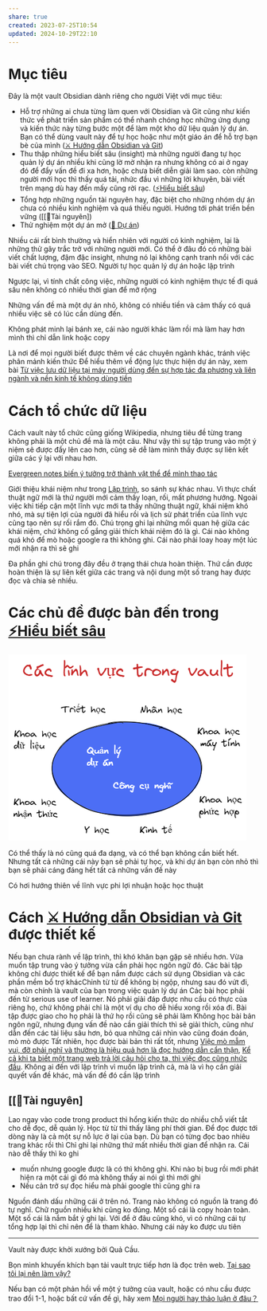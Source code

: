 ```yaml
---
share: true
created: 2023-07-25T10:54
updated: 2024-10-29T22:10
---
```

# Mục tiêu
Đây là một vault Obsidian dành riêng cho người Việt với mục tiêu:
- Hỗ trợ những ai chưa từng làm quen với Obsidian và Git cũng như kiến thức về phát triển sản phẩm có thể nhanh chóng học những ứng dụng và kiến thức này từng bước một để làm một kho dữ liệu quản lý dự án. Bạn có thể dùng vault này để tự học hoặc như một giáo án để hỗ trợ bạn bè của mình ([⚔️ Hướng dẫn Obsidian và Git](../../../%E2%9A%94%EF%B8%8F%20H%C6%B0%E1%BB%9Bng%20d%E1%BA%ABn%20Obsidian%20v%C3%A0%20Git/index.md)) 
- Thu thập những hiểu biết sâu (insight) mà những người đang tự học quản lý dự án nhiều khi cũng lờ mờ nhận ra nhưng không có ai ở ngay đó để đẩy vấn đề đi xa hơn, hoặc chưa biết diễn giải làm sao. còn những người mới học thì thấy quá tải, nhức đầu vì những lời khuyên, bài viết trên mạng dù hay đến mấy cũng rời rạc.  ([⚡Hiểu biết sâu](../../../%E2%9A%A1Hi%E1%BB%83u%20bi%E1%BA%BFt%20s%C3%A2u/index.md)) 
- Tổng hợp những nguồn tài nguyên hay, đặc biệt cho những nhóm dự án chưa có nhiều kinh nghiệm và quá thiếu người. Hướng tới phát triển bền vững ([[📜Tài nguyên])  
- Thử nghiệm một dự án mở ([📐 Dự án](../../index.md)) 

Nhiều cái rất bình thường và hiển nhiên với người có kinh nghiệm, lại là những thử gây trắc trở với những người mới. Có thể ở đâu đó có những bài viết chất lượng, đậm đặc insight, nhưng nó lại không cạnh tranh nổi với các bài viết chú trọng vào SEO.
Người tự học quản lý dự án hoặc lập trình

Ngược lại, vì tính chất công việc, những người có kinh nghiệm thực tế đi quá sâu nên không có nhiều thời gian để mở rộng

Những vấn đề mà một dự án nhỏ, không có nhiều tiền và cảm thấy có quá nhiều việc sẽ có lúc cần dùng đến.

Không phát minh lại bánh xe, cái nào người khác làm rồi mà làm hay hơn mình thì chỉ dẫn link hoặc copy

Là nơi để mọi người biết được thêm về các chuyên ngành khác, tránh việc phân mảnh kiến thức
Để hiểu thêm về động lực thực hiện dự án này, xem bài [Từ việc lưu dữ liệu tại máy người dùng đến sự hợp tác đa phương và liên ngành và nền kinh tế không dùng tiền](../../C%C3%B4ng%20c%E1%BB%A5%20cho%20h%E1%BB%87%20sinh%20th%C3%A1i/9%20Blog/T%E1%BB%AB%20vi%E1%BB%87c%20l%C6%B0u%20d%E1%BB%AF%20li%E1%BB%87u%20t%E1%BA%A1i%20m%C3%A1y%20ng%C6%B0%E1%BB%9Di%20d%C3%B9ng%20%C4%91%E1%BA%BFn%20s%E1%BB%B1%20h%E1%BB%A3p%20t%C3%A1c%20%C4%91a%20ph%C6%B0%C6%A1ng%20v%C3%A0%20li%C3%AAn%20ng%C3%A0nh%20v%C3%A0%20n%E1%BB%81n%20kinh%20t%E1%BA%BF%20kh%C3%B4ng%20d%C3%B9ng%20ti%E1%BB%81n.md)

# Cách tổ chức dữ liệu
Cách vault này tổ chức cũng giống Wikipedia, nhưng tiêu đề từng trang không phải là một chủ đề mà là một câu. Như vậy thì sự tập trung vào một ý niệm sẽ được đẩy lên cao hơn, cũng sẽ dễ làm mình thấy được sự liên kết giữa các ý lại với nhau hơn. 

[Evergreen notes biến ý tưởng trở thành vật thể để mình thao tác](../../../%E2%9A%A1Hi%E1%BB%83u%20bi%E1%BA%BFt%20s%C3%A2u/Ngh%C4%A9%20v%E1%BB%81%20vi%E1%BB%87c%20ngh%C4%A9/M%C3%B4i%20tr%C6%B0%E1%BB%9Dng%20ngh%C4%A9,%20nh%E1%BA%ADn%20th%E1%BB%A9c%20t%C4%83ng%20c%C6%B0%E1%BB%9Dng/%C4%90%E1%BB%8Dc%20v%C3%A0%20vi%E1%BA%BFt/Ghi%20ch%C3%BA%20th%C3%B4ng%20tin/Evergreen%20notes%20bi%E1%BA%BFn%20%C3%BD%20t%C6%B0%E1%BB%9Fng%20tr%E1%BB%9F%20th%C3%A0nh%20v%E1%BA%ADt%20th%E1%BB%83%20%C4%91%E1%BB%83%20m%C3%ACnh%20thao%20t%C3%A1c.md)

Giới thiệu khái niệm như trong [Lập trình](L%E1%BA%ADp%20tr%C3%ACnh.md), so sánh sự khác nhau. Vì thực chất thuật ngữ mới là thứ người mới cảm thấy loạn, rối, mất phương hướng. Ngoài việc khi tiếp cận một lĩnh vực mới ta thấy những thuật ngữ, khái niệm khó nhó, mà sự tiện lợi của người đã hiểu rồi và lịch sử phát triển của lĩnh vực cũng tạo nên sự rối rắm đó. 
Chú trọng ghi lại những mối quan hệ giữa các khái niệm, chứ không cố gắng giải thích khái niệm đó là gì. Cái nào không quá khó để mò hoặc google ra thì không ghi. Cái nào phải loay hoay một lúc mới nhận ra thì sẽ ghi

Đa phần ghi chú trong đây đều ở trạng thái chưa hoàn thiện. Thứ cần được hoàn thiện là sự liên kết giữa các trang và nội dung một số trang hay được đọc và chia sẻ nhiều.

# Các chủ đề được bàn đến trong [⚡Hiểu biết sâu](../../../%E2%9A%A1Hi%E1%BB%83u%20bi%E1%BA%BFt%20s%C3%A2u/index.md)
![Các lĩnh vực trong vault.png](../../../attachments/C%C3%A1c%20l%C4%A9nh%20v%E1%BB%B1c%20trong%20vault.png)

Có thể thấy là nó cũng quá đa dạng, và có thể bạn không cần biết hết. Nhưng tất cả những cái này bạn sẽ phải tự học, và khi dự án bạn còn nhỏ thì bạn sẽ phải cáng đáng hết tất cả những vấn đề này

Có hơi hướng thiên về lĩnh vực phi lợi nhuận hoặc học thuật

# Cách [⚔️ Hướng dẫn Obsidian và Git](../../../%E2%9A%94%EF%B8%8F%20H%C6%B0%E1%BB%9Bng%20d%E1%BA%ABn%20Obsidian%20v%C3%A0%20Git/index.md) được thiết kế
Nếu bạn chưa rành về lập trình, thì khó khăn bạn gặp sẽ nhiều hơn. Vừa muốn tập trung vào ý tưởng vừa cần phải học ngôn ngữ đó.
Các bài tập không chỉ được thiết kế để bạn nắm được cách sử dụng Obsidian và các phần mềm bổ trợ khácChỉnh từ từ để không bị ngộp, nhưng sau đó vứt đi, mà còn chính là vault của bạn trong việc quản lý dự án
Các bài học phải đến từ serious use of learner. Nó phải giải đáp được nhu cầu có thực của riêng họ, chứ không phải chỉ là một ví dụ cho dễ hiểu xong rồi xóa đi. Bài tập được giao cho họ phải là thứ họ rồi cũng sẽ phải làm
Không học bài bản ngôn ngữ, nhưng đụng vấn đề nào cần giải thích thì sẽ giải thích, cũng như dẫn đến các tài liệu sâu hơn, bỏ qua những cái nhìn vào cũng đoán đoán, mò mò được
Tất nhiên, học được bài bản thì rất tốt, nhưng [Việc mò mẫm vui, đỡ phải nghĩ và thường là hiệu quả hơn là đọc hướng dẫn cẩn thận](../../../%E2%9A%A1Hi%E1%BB%83u%20bi%E1%BA%BFt%20s%C3%A2u/Ngh%C4%A9%20v%E1%BB%81%20vi%E1%BB%87c%20ngh%C4%A9/G%C3%A1nh%20n%E1%BA%B7ng%20nh%E1%BA%ADn%20th%E1%BB%A9c,%20thi%E1%BA%BFt%20k%E1%BA%BF/Vi%E1%BB%87c%20m%C3%B2%20m%E1%BA%ABm%20vui,%20%C4%91%E1%BB%A1%20ph%E1%BA%A3i%20ngh%C4%A9%20v%C3%A0%20th%C6%B0%E1%BB%9Dng%20l%C3%A0%20hi%E1%BB%87u%20qu%E1%BA%A3%20h%C6%A1n%20l%C3%A0%20%C4%91%E1%BB%8Dc%20h%C6%B0%E1%BB%9Bng%20d%E1%BA%ABn%20c%E1%BA%A9n%20th%E1%BA%ADn.md), [Kể cả khi ta biết một trang web trả lời câu hỏi cho ta, thì việc đọc cũng nhức đầu](../../../%E2%9A%A1Hi%E1%BB%83u%20bi%E1%BA%BFt%20s%C3%A2u/Ngh%C4%A9%20v%E1%BB%81%20vi%E1%BB%87c%20ngh%C4%A9/G%C3%A1nh%20n%E1%BA%B7ng%20nh%E1%BA%ADn%20th%E1%BB%A9c,%20thi%E1%BA%BFt%20k%E1%BA%BF/Thi%E1%BA%BFt%20k%E1%BA%BF/K%E1%BB%83%20c%E1%BA%A3%20khi%20ta%20bi%E1%BA%BFt%20m%E1%BB%99t%20trang%20web%20tr%E1%BA%A3%20l%E1%BB%9Di%20c%C3%A2u%20h%E1%BB%8Fi%20cho%20ta,%20th%C3%AC%20vi%E1%BB%87c%20%C4%91%E1%BB%8Dc%20c%C5%A9ng%20nh%E1%BB%A9c%20%C4%91%E1%BA%A7u.md). 
Không ai đến với lập trình vì muốn lập trình cả, mà là vì họ cần giải quyết vấn đề khác, mà vấn đề đó cần lập trình

## [[📜Tài nguyên]

Lao ngay vào code trong product thì hổng kiến thức do nhiều chỗ viết tắt cho dễ đọc, dễ quản lý. Học từ từ thì thấy lãng phí thời gian.
Để đọc được tới dòng này là cả một sự nỗ lực ở lại của bạn. Dù bạn có từng đọc bao nhiêu trang khác rồi thì 
Chỉ ghi lại những thứ mất nhiều thời gian để nhận ra. Cái nào dễ thấy thì ko ghi 
- muốn nhưng google được là có thì không ghi. Khi nào bị bug rồi mới phát hiện ra một cái gì đó mà không thấy ai nói gì thì mới ghi
- Nếu cản trở sự đọc hiểu mà phải google thì cũng ghi ra 


Nguồn đánh dấu những cái ở trên nó. Trang nào không có nguồn là trang đó tự nghĩ. Chữ nguồn nhiều khi cũng ko đúng. Một số cái là copy hoàn toàn. Một số cái là nắm bắt ý ghi lại. Với để ở đâu cũng khó, vì có những cái tự tổng hợp lại thì chỉ nên để là tham khảo. Nhưng cái này ko được ưu tiên

---

Vault này được khởi xướng bởi Quả Cầu.

Bọn mình khuyến khích bạn tải vault trực tiếp hơn là đọc trên web. [Tại sao tôi lại nên làm vậy?](./T%E1%BA%A1i%20sao%20l%E1%BA%A1i%20c%E1%BA%A7n%20t%E1%BA%A3i%20kho%20v%E1%BB%81%20h%C6%A1n%20l%C3%A0%20%C4%91%E1%BB%8Dc%20tr%C3%AAn%20web.md) 

Nếu bạn có một phản hồi về một ý tưởng của vault, hoặc có nhu cầu được trao đổi 1-1, hoặc bất cứ vấn đề gì, hãy xem [Mọi người hay thảo luận ở đâu？](./M%E1%BB%8Di%20ng%C6%B0%E1%BB%9Di%20hay%20th%E1%BA%A3o%20lu%E1%BA%ADn%20%E1%BB%9F%20%C4%91%C3%A2u%EF%BC%9F.md)
